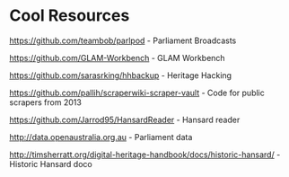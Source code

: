 # Cool Resources

https://github.com/teambob/parlpod - Parliament Broadcasts

https://github.com/GLAM-Workbench - GLAM Workbench

https://github.com/sarasrking/hhbackup - Heritage Hacking

https://github.com/pallih/scraperwiki-scraper-vault - Code for public scrapers from 2013

https://github.com/Jarrod95/HansardReader - Hansard reader

http://data.openaustralia.org.au - Parliament data

http://timsherratt.org/digital-heritage-handbook/docs/historic-hansard/ - Historic Hansard doco